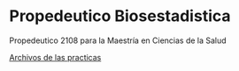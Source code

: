 # Propedeutico Biosestadistica
Propedeutico 2108 para la Maestría en Ciencias de la Salud

[Archivos de las practicas](https://mybinder.org/v2/gh/FerminAcosta/PropedeuticoBiosestadistica/master) 
